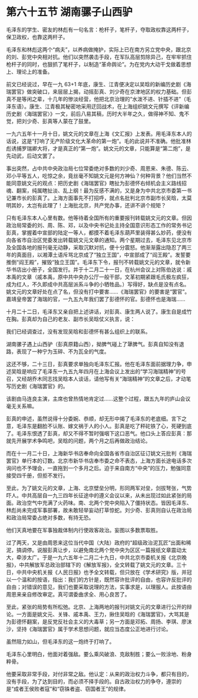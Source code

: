 # 第六十五节 湖南骡子山西驴

毛泽东的学生、密友的林彪有一句名言：枪杆子，笔杆子，夺取政权靠这两杆子，保卫政权，也靠这两杆子。

毛泽东和林彪这两个“病夫”，以养病做掩护，实际上已在南方另立党中央，跟北京的刘、彭党中央相对抗。他们以突然袭击手段，在军队高层剪除异己，在牢牢抓住枪杆子的同时，也狠抓了笔杆子，以制造“革命舆论”。为在党内大动干戈做着思想上、理论上的准备。

前文已经说过，早在一九 63+1 年底，康生、江青便决定以吴晗的新编历史剧《海瑞罢官》做突破口，来层层上揭，动摇彭真、刘少奇在京津地区的权力基础。但彭真不是等闲之辈，十几年的惨淡经营，他把北京治理的“水泼不进、针插不进”（毛泽东语）。康生、江青极其秘密地采用迂回战术，在上海组织姚文元撰写《评新编历史剧〈海瑞罢官〉》一文，前后八易其稿，历时大半年之久，做得神不知、鬼不觉，把刘少奇、彭真等人蒙在了鼓里。

一九六五年十一月十日，姚文元的文章在上海《文汇报》上发表。用毛泽东本人的话说，这是“打响了无产阶级文化大革命的第一炮”。毛的此说并不准确。他批准林彪诱捕罗瑞卿大将，才是真正的“第一炮”。姚文元的文章，只能算是“第二炮”，是先动武，后动文罢了。

事出突然，占中共中央政治局七位常委绝对多数的刘少奇、周恩来、朱德、陈云、邓小平等五人，吃惊之余，竟丝毫不知姚文元是何方神仙？何种背景？他们当然不能同意姚文元的观点：把历史剧《海瑞罢官》瞎扯为彭德怀右倾机会主义路线招魂、翻案，纯属瞎扯淡、乱上纲！最为反感不满的，又是身为中共北京市委第一书记兼市长的彭真了。上海方面事先不打招呼，就点名批判北京市副市长吴晗，太莫明其妙，太岂有此理了！上海批北京，共产党办事，还讲不讲个规矩？

只有毛泽东本人心里有数。他等待着全国所有的重要报刊转载姚文元的文章。但因政治局常委的刘、周、陈、邓，以及中央书记处主持全国意识形态工作的常务书记彭真，掌握着中宣部的陆定一等人，都摸不着毛泽东葫芦里装得甚么妙药，便没有向各省市自治区党委发出转载姚文元文章的通知。两个星期过去，毛泽东见北京市及全国各地的报刊毫无动静，采取沉默对抗，便十分震怒。他渐渐露出隐忍了两三年的真面目，以湘潭土语斥骂北京成了“独立王国”，中宣部成了“阎王殿”。发誓要推倒“阎王殿”，摧毁“独立王国”。毛泽东下令，报刊不转载姚文元的文章，就令新华书店出小册子，全国发行。并于十二月二十一日，在杭州会议上对陈伯达说：戚本禹的文章（戚本禹，原中共中央办公厅一般干部，文革初期紧跟毛氏极左疯狂，成为红人，不久即成中共高层派系斗争的小牺牲品。）写得好，缺点是没有点名。姚文元的文章好处在点了名，但没有打中要害……《海瑞罢官》的要害是“罢官”。嘉靖皇帝罢了海瑞的官，一九五九年我们罢了彭德怀的官。彭德怀也是海瑞……

十月二十二日，毛泽东又亲自把上述讲话，对彭真、康生两人说了。康生自是成竹在胸。彭真却为自己的老友、副市长吴晗仗义执言，说：

我们已经调查过，没有发现吴晗和彭德怀有甚么组织上的联系。

湖南骡子遇上山西驴（彭真原籍山西），拗脾气碰上了犟脾气。彭真自知没有退路，表现了一种宁为玉碎、不为瓦全的气度。

这还不够，二十三日，彭真要求单独向毛泽东汇报。他在毛泽东面前据理力争，申述吴晗是响应了毛泽东一九五九年四月在上海会议上发出的“学习海瑞精神”的号召，又经胡乔木同志找吴晗本人谈话，请他写有关“海瑞精神”的文章之后，才动笔写历史剧《海瑞罢官》的。

该剧由马连良主演，主席也曾热情地肯定过……这整个过程，跟五九年的庐山会议毫无关系嘛。

彭真的申述，虽然说得十分委婉、恭顺，却无形中揭了毛泽东的老底细。言下之意，毛泽东是翻脸不认账、嫁文祸于人的小人。彭真是吃了秤砣铁了心，死硬到底了。毛泽东恨透了彭真，却又不得不暂时强咽下这口恶气。他口头上答应彭真：那就先开展学术争鸣吧，吴晗的问题，两个月之后再做政治结论。

而在十一月二十日，上海新华书店奉命向全国各省市自治区征订姚文元批判《海瑞罢官》单行本的订数。北京市新华书店奉市委之命不表态，上海方面长途电话多次询问也不予理会，一直拖到一个多月之后。迫于来自南方“中央”的压力，勉强同意接受四千册，但拒不发行。

至此，为了姚文元的文章，上海、北京壁垒分明，形同两军对垒，剑拔弩张，气势吓人。中共高层自一九三四年长征途中的遵义会议以来，从未出现过如此紧张的局面。政治空气中充满了火药味。南、北两个党中央陷入了僵持状态。皆因毛泽东、林彪尚未完成军事部署，故未敢轻举妄动打草惊蛇。刘少奇、彭真则自认在政治局和政治局常委占绝对多数，有持无恐。

他们天真地要在军事独裁体制内行使政客政治。妄图以多数票取胜。

过了两天，又是由周恩来这位当代中国（大陆）政府的“超级政治泥瓦匠”出面和稀泥，搞调停。说服彭真让步，以避免南北两个党中央为区区一篇报纸文章震动太大，牵涉太广。于是一九六五年十二月二十九日，中共北京市委机关报《北京晚报》，中共解放军总政治部辖下的《解放军报》，全文转载了姚文元的文章。三十日，中共中央机关报《人民日报》也予全文转载，但只放在《学术研究》版，并冠以一个温和的按语，指出：我们的方针是，既然容许批评的自由，也容许反批评的自由；对错误的意见，我们也要采取说理的方法，实事求是，以理服人。此按语由周恩来亲自修改审定。真可谓委曲求全、用心良苦了。

至此，紧张的局势有所松弛。北京、上海两地的报刊对姚文元的文章进行公开的辩论。一方面是姚文元、关锋、戚本禹、王力，揪住吴晗的《海瑞罢官》，大骂其是为彭德怀翻案，是反党反社会主义的大毒草；另一方面是邓拓、周扬、李琪、廖沫沙，坚持《海瑞罢官》属于学术思想问题，就应当态度公正地进行讨论。

虽然阻力如山，但毛泽东的这一炮终于打响了。

毛泽东心里明白，他面对着强敌。要么乘风破浪、克敌制胜；要么一败涂地、粉身粹骨。

他要采取非常手段，对付非常之敌。他认定：从来的政治权力斗争，都只有目的，没有手段，为了达到目的，而必须不择手段的。自古政治权力的争夺，遵崇的是“成者王侯败者寇”和“窃铢者盗、窃国者王”的规律。
